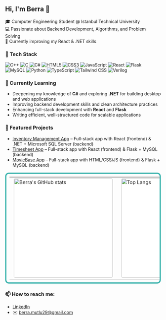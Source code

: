 ## Hi, I'm Berra 👋

🎓 Computer Engineering Student @ Istanbul Technical University  
💻 Passionate about Backend Development, Algorithms, and Problem Solving  
🚀 Currently improving my React & .NET skills  

### 🔧 Tech Stack

![C++](https://img.shields.io/badge/C++-00599C?style=flat&logo=c%2B%2B&logoColor=white)
![C](https://img.shields.io/badge/C-00599C?style=flat&logo=c&logoColor=white)
![C#](https://img.shields.io/badge/C%23-239120?style=flat&logo=c-sharp&logoColor=white)
![HTML5](https://img.shields.io/badge/HTML5-E34F26?style=flat&logo=html5&logoColor=white)
![CSS3](https://img.shields.io/badge/CSS3-1572B6?style=flat&logo=css3&logoColor=white)
![JavaScript](https://img.shields.io/badge/JavaScript-F7DF1E?style=flat&logo=javascript&logoColor=black)
![React](https://img.shields.io/badge/React-61DAFB?style=flat&logo=react&logoColor=black)
![Flask](https://img.shields.io/badge/Flask-000000?style=flat&logo=flask&logoColor=white)
![MySQL](https://img.shields.io/badge/MySQL-4479A1?style=flat&logo=mysql&logoColor=white)
![Python](https://img.shields.io/badge/Python-3776AB?style=flat&logo=python&logoColor=white)
![TypeScript](https://img.shields.io/badge/TypeScript-3178C6?style=flat&logo=typescript&logoColor=white)
![Tailwind CSS](https://img.shields.io/badge/Tailwind_CSS-38B2AC?style=flat&logo=tailwind-css&logoColor=white)
![Verilog](https://img.shields.io/badge/Verilog-FF8C00?style=flat&logoColor=white)


### 🌱 Currently Learning
- Deepening my knowledge of **C#** and exploring **.NET** for building desktop and web applications
- Improving backend development skills and clean architecture practices
- Enhancing full-stack development with **React** and **Flask**
- Writing efficient, well-structured code for scalable applications


### 📌 Featured Projects
- [Inventory Management App](https://github.com/berramut1u/inventoryapp) – Full-stack app with React (frontend) & .NET + Microsoft SQL Server (backend)
- [Timesheet App](https://github.com/berramut1u/timesheet-app) – Full-stack app with React (frontend) & Flask + MySQL (backend)
- [MovieBase App](https://github.com/berramut1u/BLG317E-Database) – Full-stack app with HTML/CSS/JS (frontend) & Flask + MySQL (backend)

<table style="border: 4px solid #38B2AC; border-collapse: collapse; border-radius: 12px; padding: 10px;">
  <tr>
    <td style="padding: 0 10px; border: none;">
      <img
        src="https://github-readme-stats.vercel.app/api?username=berramut1u&show_icons=true&theme=tokyonight"
        alt="Berra's GitHub stats"
        width="320"
        style="border-radius: 8px; background-color: white; padding: 4px;"
      />
    </td>
    <td style="padding: 0 10px; border: none;">
      <img
        src="https://github-readme-stats.vercel.app/api/top-langs/?username=berramut1u&layout=compact&theme=tokyonight"
        alt="Top Langs"
        width="320"
        style="border-radius: 8px; background-color: white; padding: 4px;"
      />
    </td>
    <td style="padding: 0 10px; border: none;">
      <img
        src="https://streak-stats.demolab.com?user=berramut1u&theme=tokyonight"
        alt="GitHub Streak"
        width="320"
        style="border-radius: 8px; background-color: white; padding: 4px;"
      />
    </td>
  </tr>
</table>





### 📫 How to reach me:
- [LinkedIn](https://www.linkedin.com/in/berra-mutlu/)  
- ✉️ berra.mutlu29@gmail.com
  

